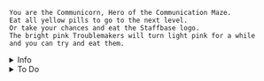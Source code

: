 ```
You are the Communicorn, Hero of the Communication Maze.
Eat all yellow pills to go to the next level.
Or take your chances and eat the Staffbase logo.
The bright pink Troublemakers will turn light pink for a while
and you can try and eat them.
```

<details>
<summary>Info</summary>
Use A,S,W,D or the arrow keys to control the Unicorn.<br>
There are 3 types of Troublemakers with slightly different movement behaviour.<br>
At the first level, 2 random Ghosts will spawn.<br>
Each next level an extra Ghost will spawn.
</details>
<details>
<summary>To Do</summary>
* Add touch controls <br>
* Add info screen + toggle button "?"<br>
* Add a leaderboard. Sort by highest level and lowest death count.<br>
* Changes: Score!!!! Points will be tied to the amount of yellow points eaten.<br>
    Change when a ghost is eaten, respawn a new ghost, and add +1  to variable ghosts eaten.<br>
    Score (in a variable?) is calculated through: yellowPills eaten + ghosts eaten * 200<br>
    next level condition all ghosts eaten will be removed.<br>
* After death, a screen will be shown with your final score, <br>
and it could be added what place in the score list that is.
* Live/Death system needs to be changed to have X amount of lives before final death.<br>
* Points need to be saved at death <br>
* Grid state should be saved at death <br>
* When a ghost is eating, a new ghost should spawn
</details>